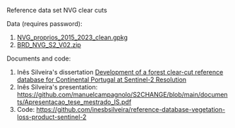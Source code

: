 Reference data set NVG clear cuts

Data (requires password):
1. [NVG_proprios_2015_2023_clean.gpkg]()
2. [BRD_NVG_S2_V02.zip]()


Documents and code: 
1. Inês Silveira's dissertation [Development of a forest clear-cut reference database for Continental Portugal at Sentinel-2 Resolution](https://repositorio.ulisboa.pt/handle/10400.5/100065)
2. Inês Silveira's presentation: https://github.com/manuelcampagnolo/S2CHANGE/blob/main/documents/Apresentacao_tese_mestrado_IS.pdf
3. Code: https://github.com/inesbsilveira/reference-database-vegetation-loss-product-sentinel-2
